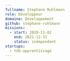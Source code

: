 ```yaml
---
fullname: Stephane Ruhlmann
role: Développeur
domaine: Développement
github: stephane-ruhlmann
missions:
  - start: 2020-11-02
    end: 2021-12-31
    status: independent
startups:
  - tdb-apprentissage
---
```

